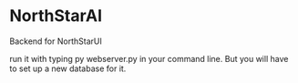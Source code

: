 # NorthStarAI
Backend for NorthStarUI

run it with typing py webserver.py in your command line.  But you will have to set up a new database for it. 
